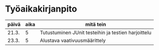 # Työaikakirjanpito

päivä | aika | mitä tein
--- | --- | ---
21.3. | 5 | Tutustuminen JUnit testeihin ja testien harjoittelu
23.3. | 5  | Alustava vaativuusmäärittely
